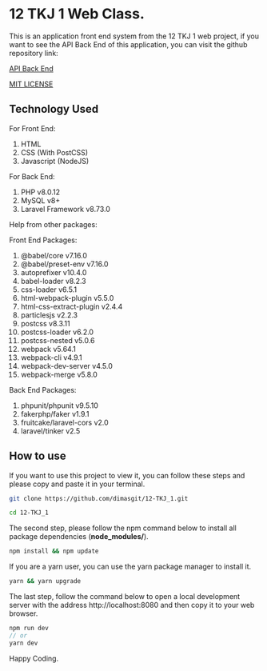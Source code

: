 # 12 TKJ 1 Web Class.

This is an application front end system from the 12 TKJ 1 web project, if you want to see the API Back End of this application, you can visit the github repository link:

[API Back End](https://github.com/novalramdhani/restapi-project)


[MIT LICENSE](https://github.com/infinitedim/12-TKJ_1/blob/main/LICENSE)

## Technology Used

For Front End:

1. HTML
2. CSS (With PostCSS)
3. Javascript (NodeJS)

For Back End:

1. PHP v8.0.12
2. MySQL v8+
3. Laravel Framework v8.73.0

Help from other packages:

Front End Packages: 
1. @babel/core v7.16.0
2. @babel/preset-env v7.16.0
3. autoprefixer v10.4.0
4. babel-loader v8.2.3
5. css-loader v6.5.1
6. html-webpack-plugin v5.5.0
7. html-css-extract-plugin v2.4.4
8. particlesjs v2.2.3
9. postcss v8.3.11
10. postcss-loader v6.2.0
11. postcss-nested v5.0.6
12. webpack v5.64.1
13. webpack-cli v4.9.1
14. webpack-dev-server v4.5.0
15. webpack-merge v5.8.0

Back End Packages:
1. phpunit/phpunit v9.5.10
2. fakerphp/faker v1.9.1
3. fruitcake/laravel-cors v2.0
4. laravel/tinker v2.5

## How to use
If you want to use this project to view it, you can follow these steps and please copy and paste it in your terminal.

```bash
git clone https://github.com/dimasgit/12-TKJ_1.git

cd 12-TKJ_1 
```

The second step, please follow the npm command below to install all package dependencies (**node_modules/**).
```bash
npm install && npm update
```
If you are a yarn user, you can use the yarn package manager to install it.
```bash
yarn && yarn upgrade
```
The last step, follow the command below to open a local development server with the address http://localhost:8080 and then copy it to your web browser.
```js
npm run dev
// or
yarn dev
```

Happy Coding.